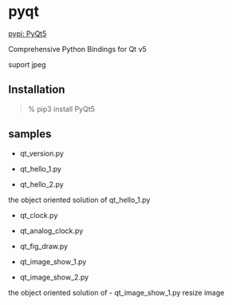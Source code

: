 pyqt
===============

[pypi: PyQt5 ](https://pypi.org/project/PyQt5/)

Comprehensive Python Bindings for Qt v5

suport jpeg

## Installation

> % pip3 install PyQt5

## samples

- qt_version.py  

- qt_hello_1.py  

- qt_hello_2.py  

the object oriented solution of qt_hello_1.py  

- qt_clock.py

- qt_analog_clock.py  

- qt_fig_draw.py

- qt_image_show_1.py  

- qt_image_show_2.py  

the object oriented solution of - qt_image_show_1.py 
resize image  



